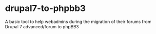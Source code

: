 drupal7-to-phpbb3
=================

A basic tool to help webadmins during the migration of their forums from Drupal 7 advanced/forum to phpBB3
